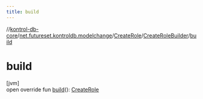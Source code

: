 ```yaml
---
title: build
---
```

//[kontrol-db-core](../../../../index.html)/[net.futureset.kontroldb.modelchange](../../index.html)/[CreateRole](../index.html)/[CreateRoleBuilder](index.html)/[build](build.html)



# build



[jvm]\
open override fun [build](build.html)(): [CreateRole](../index.html)




